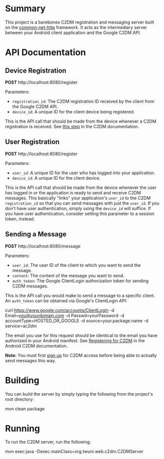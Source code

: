Summary
=======

This project is a barebones C2DM registration and messaging server built on the
[common-net-http](https://github.com/twuni/common-net-http) framework. It acts as
the intermediary server between your Android client application and the Google C2DM
API.


API Documentation
=================

Device Registration
-------------------

**POST** http://localhost:8080/register

Parameters:

 * `registration_id`: The C2DM registration ID received by the client from the Google C2DM API.
 * `device_id`: A unique ID for the client device being registered.

This is the API call that should be made from the device whenever a C2DM registration is received.
See [this step](http://code.google.com/android/c2dm/index.html#handling_reg) in the C2DM documentation.


User Registration
-----------------

**POST** http://localhost:8080/register

Parameters:

 * `user_id`: A unique ID for the user who has logged into your application.
 * `device_id`: A unique ID for the client device.

This is the API call that should be made from the device whenever the user has logged in or the
application is ready to send and receive C2DM messages. This basically "links" your application's
`user_id` to the C2DM `registration_id` so that you can send messages with just the `user_id`.
If you don't have user authentication, simply using the `device_id` will suffice.
If you have user authentication, consider setting this parameter to a session token, instead.


Sending a Message
-----------------

**POST** http://localhost:8080/message

Parameters:

 * `user_id`: The user ID of the client to which you want to send the message.
 * `content`: The content of the message you want to send.
 * `auth_token`: The Google ClientLogin authorization token for sending C2DM messages.

This is the API call you would make to send a message to a specific client.
An `auth_token` can be obtained via Google's ClientLogin API:

  curl https://www.google.com/accounts/ClientLogin -d Email=you@yourdomain.com -d Passwd=yourPassword -d accountType=HOSTED_OR_GOOGLE -d source=your.package.name -d service=ac2dm

The email you use for this request should be identical to the email you have authorized in your Android manifest.
See [Registering for C2DM](http://code.google.com/android/c2dm/index.html#registering) in the Android C2DM documentation.

**Note:** You must first [sign up](http://code.google.com/android/c2dm/signup.html) for C2DM access before being able to actually send messages this way.


Building
========

You can build the server by simply typing the following from the project's root directory:

  mvn clean package

Running
=======

To run the C2DM server, run the following:

  mvn exec:java -Dexec.mainClass=org.twuni.web.c2dm.C2DMServer
